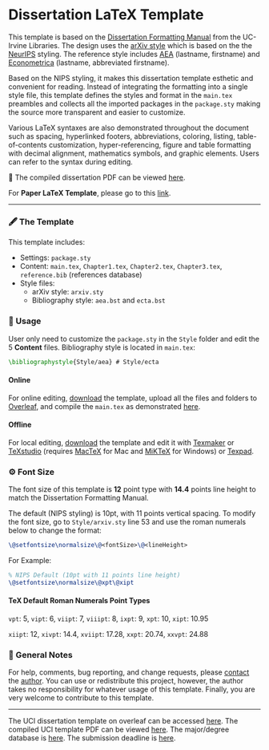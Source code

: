 # Dissertation LaTeX Template

This template is based on the [Dissertation Formatting Manual](https://guides.lib.uci.edu/gradmanual/templates) from the UC-Irvine Libraries. The design uses the [arXiv style](https://github.com/kourgeorge/arxiv-style) which is based on the the [NeurIPS](https://nips.cc/) styling. The reference style includes [AEA](https://github.com/ShiroTakeda/econ-bst/blob/master/customization/econ-aea.bst) (lastname, firstname) and [Econometrica](https://github.com/ShiroTakeda/econ-bst/blob/master/customization/econ-econometrica.bst) (lastname, abbreviated firstname).

Based on the NIPS styling, it makes this dissertation template esthetic and convenient for reading. Instead of integrating the formatting into a single style file, this template defines the styles and format in the `main.tex` preambles and collects all the imported packages in the `package.sty` making the source more transparent and easier to customize.

Various LaTeX syntaxes are also demonstrated throughout the document such as spacing, hyperlinked footers, abbreviations, coloring, listing, table-of-contents customization, hyper-referencing, figure and table formatting with decimal alignment, mathematics symbols, and graphic elements. Users can refer to the syntax during editing.

🎉 The compiled dissertation PDF can be viewed [here](https://www.haochehsu.com/other/Dissertation_LaTeX_Template.pdf).

For **Paper LaTeX Template**, please go to this [link](https://github.com/howardhsumail/Thesis-LaTeX-Template.git).

---

### 🖋 The Template
This template includes:
  - Settings: `package.sty`
  - Content: `main.tex`, `Chapter1.tex`, `Chapter2.tex`, `Chapter3.tex`, `reference.bib` (references database)
  - Style files:
    - arXiv style: `arxiv.sty`
    - Bibliography style: `aea.bst` and `ecta.bst`

### 📐 Usage

User only need to customize the `package.sty` in the `Style` folder and edit the 5 **Content** files. Bibliography style is located in `main.tex`: 

```tex
\bibliographystyle{Style/aea} # Style/ecta
```

#### Online

For online editing, [download](https://github.com/howardhsumail/Dissertation-LaTeX-Template/archive/refs/heads/main.zip) the template, upload all the files and folders to [Overleaf](https://www.overleaf.com/), and compile the `main.tex` as demonstrated [here](https://www.overleaf.com/read/ptbfthrmnmrv).

#### Offline

For local editing, [download](https://github.com/howardhsumail/Dissertation-LaTeX-Template/archive/refs/heads/main.zip) the template and edit it with [Texmaker](https://www.xm1math.net/texmaker/) or [TeXstudio](https://www.texstudio.org/) (requires [MacTeX](https://www.tug.org/mactex/) for Mac and [MiKTeX](https://miktex.org/download) for Windows) or [Texpad](https://apps.apple.com/us/app/texpad-latex-editor/id458866234?mt=12).

### ⚙️ Font Size

The font size of this template is **12** point type with **14.4** points line height to match the Dissertation Formatting Manual.

The default (NIPS styling) is 10pt, with 11 points vertical spacing. To modify the font size, go to `Style/arxiv.sty` line 53 and use the roman numerals below to change the format:

```tex
\@setfontsize\normalsize\@<fontSize>\@<lineHeight>
```

For Example:

```tex
% NIPS Default (10pt with 11 points line height)
\@setfontsize\normalsize\@xpt\@xipt
```

#### TeX Default Roman Numerals Point Types 
`vpt`: 5, `vipt`: 6, `viipt`: 7, `viiipt`: 8, `ixpt`: 9, `xpt`: 10, `xipt`: 10.95

`xiipt`: 12, `xivpt`: 14.4, `xviipt`: 17.28, `xxpt`: 20.74, `xxvpt`: 24.88

### 📒 General Notes

For help, comments, bug reporting, and change requests, please [contact](mailto:howardhsumail@gmail.com) the [author](https://www.haochehsu.com/). You can use or redistribute this project, however, the author takes no responsibility for whatever usage of this template. Finally, you are very welcome to contribute to this template.

---

The UCI dissertation template on overleaf can be accessed [here](https://www.overleaf.com/latex/templates/university-of-california-irvine-thesis/bzsqmxszcpny). The compiled UCI template PDF can be viewed [here](https://www.haochehsu.com/other/uci_thesis_template.pdf). The major/degree database is [here](https://www.reg.uci.edu/mdsd/). The submission deadline is [here](https://etd.lib.uci.edu/).
